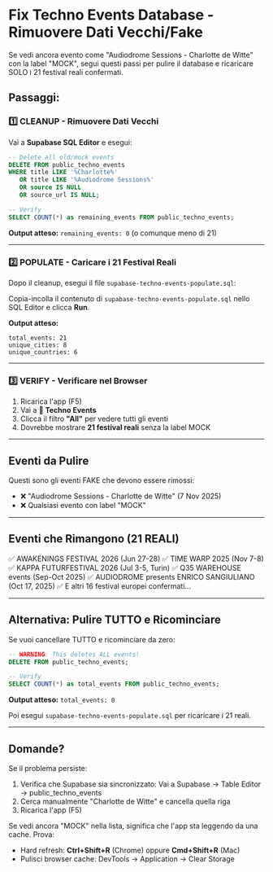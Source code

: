 # Fix Techno Events Database - Rimuovere Dati Vecchi/Fake

Se vedi ancora evento come "Audiodrome Sessions - Charlotte de Witte" con la label "MOCK", segui questi passi per pulire il database e ricaricare SOLO i 21 festival reali confermati.

## Passaggi:

### 1️⃣ CLEANUP - Rimuovere Dati Vecchi
Vai a **Supabase SQL Editor** e esegui:

```sql
-- Delete all old/mock events
DELETE FROM public_techno_events
WHERE title LIKE '%Charlotte%'
   OR title LIKE '%Audiodrome Sessions%'
   OR source IS NULL
   OR source_url IS NULL;

-- Verify
SELECT COUNT(*) as remaining_events FROM public_techno_events;
```

**Output atteso:** `remaining_events: 0` (o comunque meno di 21)

---

### 2️⃣ POPULATE - Caricare i 21 Festival Reali
Dopo il cleanup, esegui il file `supabase-techno-events-populate.sql`:

Copia-incolla il contenuto di `supabase-techno-events-populate.sql` nello SQL Editor e clicca **Run**.

**Output atteso:**
```
total_events: 21
unique_cities: 8
unique_countries: 6
```

---

### 3️⃣ VERIFY - Verificare nel Browser
1. Ricarica l'app (F5)
2. Vai a **🎵 Techno Events**
3. Clicca il filtro **"All"** per vedere tutti gli eventi
4. Dovrebbe mostrare **21 festival reali** senza la label MOCK

---

## Eventi da Pulire

Questi sono gli eventi FAKE che devono essere rimossi:
- ❌ "Audiodrome Sessions - Charlotte de Witte" (7 Nov 2025)
- ❌ Qualsiasi evento con label "MOCK"

---

## Eventi che Rimangono (21 REALI)

✅ AWAKENINGS FESTIVAL 2026 (Jun 27-28)
✅ TIME WARP 2025 (Nov 7-8)
✅ KAPPA FUTURFESTIVAL 2026 (Jul 3-5, Turin)
✅ Q35 WAREHOUSE events (Sep-Oct 2025)
✅ AUDIODROME presents ENRICO SANGIULIANO (Oct 17, 2025)
✅ E altri 16 festival europei confermati...

---

## Alternativa: Pulire TUTTO e Ricominciare

Se vuoi cancellare TUTTO e ricominciare da zero:

```sql
-- WARNING: This deletes ALL events!
DELETE FROM public_techno_events;

-- Verify
SELECT COUNT(*) as total_events FROM public_techno_events;
```

**Output atteso:** `total_events: 0`

Poi esegui `supabase-techno-events-populate.sql` per ricaricare i 21 reali.

---

## Domande?

Se il problema persiste:

1. Verifica che Supabase sia sincronizzato: Vai a Supabase → Table Editor → public_techno_events
2. Cerca manualmente "Charlotte de Witte" e cancella quella riga
3. Ricarica l'app (F5)

Se vedi ancora "MOCK" nella lista, significa che l'app sta leggendo da una cache. Prova:
- Hard refresh: **Ctrl+Shift+R** (Chrome) oppure **Cmd+Shift+R** (Mac)
- Pulisci browser cache: DevTools → Application → Clear Storage
